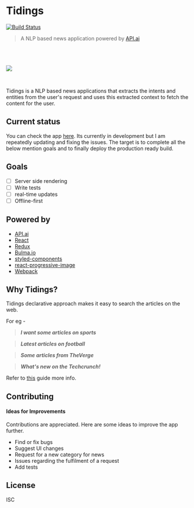 # Tidings
[![Build Status](https://travis-ci.org/nitin42/Tidings.svg?branch=master)](https://travis-ci.org/nitin42/Tidings)

> A NLP based news application powered by [API.ai](api.ai)

<br/><br/><br/>![](https://github.com/nitin42/Tidings/blob/master/working.gif)

<br/>

Tidings is a NLP based news applications that extracts the intents and entities from the user's request and uses this extracted context to fetch the content for the user.

## Current status

You can check the app [here](http://tidings.netlify.com/). Its currently in development but I am repeatedly updating and fixing the issues. The target is to complete all the below mention goals and to finally deploy the production ready build.

## Goals
- [ ] Server side rendering
- [ ] Write tests
- [ ] real-time updates
- [ ] Offline-first

## Powered by

* [API.ai]()
* [React]()
* [Redux]()
* [Bulma.io]()
* [styled-components]()
* [react-progressive-image]()
* [Webpack]()

## Why Tidings?

Tidings declarative approach makes it easy to search the articles on the web. 

For eg - 

> ***I want some articles on sports***

> ***Latest articles on football***

> ***Some articles from TheVerge***
 
> ***What's new on the Techcrunch!***

Refer to [this](https://github.com/nitin42/Tidings/blob/master/Usage.md) guide more info.


## Contributing

#### Ideas for Improvements

Contributions are appreciated. Here are some ideas to improve the app further.

* Find or fix bugs
* Suggest UI changes 
* Request for a new category for news
* Issues regarding the fulfilment of a request
* Add tests

## License
ISC

